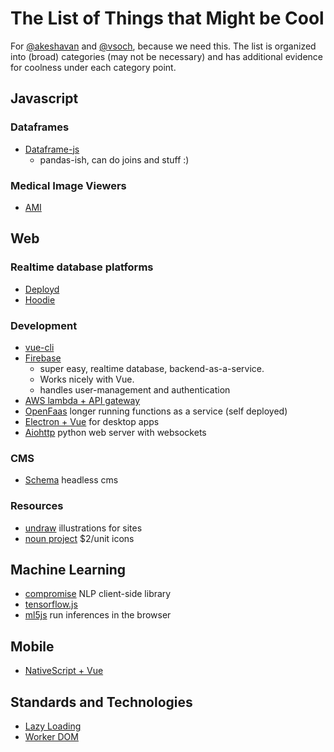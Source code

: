 # The List of Things that Might be Cool

For [@akeshavan](https://www.github.com/akeshavan) and [@vsoch](https://www.github.com/vsoch), because we need this. The list is organized into
(broad) categories (may not be necessary) and has additional evidence for coolness
under each category point.

## Javascript

### Dataframes

  - [Dataframe-js](https://gmousse.gitbooks.io/dataframe-js/#dataframe-js)
    - pandas-ish, can do joins and stuff :)


### Medical Image Viewers

 - [AMI](https://github.com/FNNDSC/ami)


## Web

### Realtime database platforms

 - [Deployd](http://docs.deployd.com/examples/)
 - [Hoodie](http://hood.ie/)

### Development

 - [vue-cli](https://cli.vuejs.org/guide/) 
 - [Firebase](https://console.firebase.google.com/u/0/) 
    - super easy, realtime database, backend-as-a-service. 
    - Works nicely with Vue. 
    - handles user-management and authentication 
 - [AWS lambda + API gateway](https://docs.aws.amazon.com/apigateway/latest/developerguide/getting-started-with-lambda-integration.html) 
 - [OpenFaas](https://github.com/openfaas/faas) longer running functions as a service (self deployed) 
 - [Electron + Vue](https://github.com/SimulatedGREG/electron-vue) for desktop apps
 - [Aiohttp](https://aiohttp.readthedocs.io/en/stable/) python web server with websockets

### CMS

 - [Schema](https://www.sanity.io/docs/content-studio/the-schema) headless cms

### Resources

 - [undraw](https://undraw.co/illustrations)  illustrations for sites
 - [noun project](https://thenounproject.com/)  $2/unit icons

## Machine Learning

 - [compromise](https://github.com/spencermountain/compromise) NLP client-side library
 - [tensorflow.js](https://js.tensorflow.org/)
 - [ml5js](https://ml5js.org/) run inferences in the browser

## Mobile 

 - [NativeScript + Vue](https://nativescript-vue.org/)  

## Standards and Technologies

 - [Lazy Loading](https://calibreapp.com/blog/2018-08-16-native-lazy-load/)
 - [Worker DOM](https://github.com/ampproject/worker-dom)
